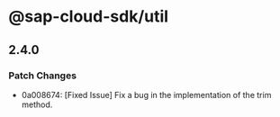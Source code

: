 # @sap-cloud-sdk/util

## 2.4.0

### Patch Changes

- 0a008674: [Fixed Issue] Fix a bug in the implementation of the trim method.
